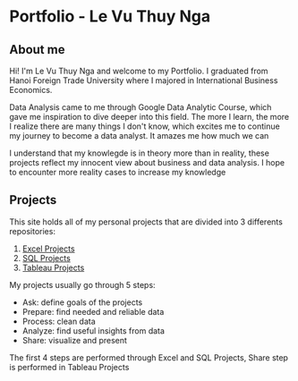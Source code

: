 # Portfolio - Le Vu Thuy Nga

## About me

Hi! I'm Le Vu Thuy Nga and welcome to my Portfolio. I graduated from Hanoi Foreign Trade University where I majored in International Business Economics.  

Data Analysis came to me through Google Data Analytic Course, which gave me inspiration to dive deeper into this field. The more I learn, the more I realize there are many things I don't know, which excites me to continue my journey to become a data analyst. It amazes me how much we can 

I understand that my knowlegde is in theory more than in reality, these projects reflect my innocent view about business and data analysis. I hope to encounter more reality cases to increase my knowledge
<br />

## Projects

This site holds all of my personal projects that are divided into 3 differents repositories:
1. [Excel Projects](https://github.com/levuthuynga/Excel-Projects)
2. [SQL Projects](https://github.com/levuthuynga/SQL-Projects)
3. [Tableau Projects](https://github.com/levuthuynga/Tableau-Projects)

My projects usually go through 5 steps:
- Ask: define goals of the projects
- Prepare: find needed and reliable data 
- Process: clean data
- Analyze: find useful insights from data
- Share: visualize and present

The first 4 steps are performed through Excel and SQL Projects, Share step is performed in Tableau Projects
